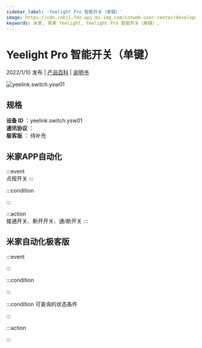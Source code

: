```yaml
---
sidebar_label: 'Yeelight Pro 智能开关（单键）'
image: https://cdn.cnbj1.fds.api.mi-img.com/iotweb-user-center/developer_1679047958179gF1puUSR.png?GalaxyAccessKeyId=AKVGLQWBOVIRQ3XLEW&Expires=9223372036854775807&Signature=EMR+ND2sUVJ4KJ97A4bnMW2fePo=
keywords: 米家, 易来 Yeelight, Yeelight Pro 智能开关（单键）, 
---
```

# Yeelight Pro 智能开关（单键）

2022/1/10 发布 | [产品百科](https://home.mi.com/webapp/content/baike/product/index.html?model=yeelink.switch.ysw01/) | [说明书](https://home.mi.com/views/introduction.html?model=yeelink.switch.ysw01&region=cn)

![yeelink.switch.ysw01](https://cdn.cnbj1.fds.api.mi-img.com/iotweb-user-center/developer_1679047958179gF1puUSR.png?GalaxyAccessKeyId=AKVGLQWBOVIRQ3XLEW&Expires=9223372036854775807&Signature=EMR+ND2sUVJ4KJ97A4bnMW2fePo=)

## 规格  
> 
**设备 ID** ：yeelink.switch.ysw01  
**通讯协议** ：  
**极客版**  ： 待补充 


## 米家APP自动化  

:::event  
点按开关
:::

:::condition  

:::

:::action   
接通开关、断开开关、通/断开关
:::

## 米家自动化极客版  

:::event  

:::

:::condition  

:::

:::condition 可查询的状态条件  

:::

:::action  

:::

        
